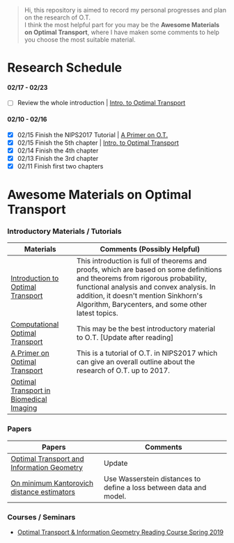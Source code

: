 > Hi, this repository is aimed to record my personal progresses and plan on the research of O.T.\
> I think the most helpful part for you may be the **Awesome Materials on Optimal Transport**, where I have maken some comments to help you choose the most suitable material.

# Research Schedule
#### 02/17 - 02/23
- [ ] Review the whole introduction | [Intro. to Optimal Transport](http://www.math.cmu.edu/~mthorpe/OTNotes)

#### 02/10 - 02/16
- [x] 02/15 Finish the NIPS2017 Tutorial | [A Primer on O.T.](https://nips.cc/Conferences/2017/ScheduleMultitrack?event=8736)
- [x] 02/15 Finish the 5th chapter | [Intro. to Optimal Transport](http://www.math.cmu.edu/~mthorpe/OTNotes)
- [x] 02/14 Finish the 4th chapter
- [x] 02/13 Finish the 3rd chapter
- [X] 02/11 Finish first two chapters

# Awesome Materials on Optimal Transport

### Introductory Materials / Tutorials
| Materials  | Comments (Possibly Helpful) |
|---|---|
| [Introduction to Optimal Transport](http://www.math.cmu.edu/~mthorpe/OTNotes) | This introduction is full of theorems and proofs, which are based on some definitions and theorems from rigorous probability, functional analysis and convex analysis. In addition, it doesn't mention Sinkhorn's Algorithm, Barycenters, and some other latest topics. |
| [Computational Optimal Transport](https://optimaltransport.github.io/)  | This may be the best introductory material to O.T. [Update after reading]  |
| [A Primer on Optimal Transport](https://nips.cc/Conferences/2017/ScheduleMultitrack?event=8736) | This is a tutorial of O.T. in NIPS2017 which can give an overall outline about the research of O.T. up to 2017. |
| [Optimal Transport in Biomedical Imaging](http://imagedatascience.com/transport/tutorials_miccai18.html) ||

### Papers
| Papers  | Comments  |
|---|---|
| [Optimal Transport and Information Geometry](https://arxiv.org/pdf/1906.00030.pdf) | Update |
| [On minimum Kantorovich distance estimators](https://www.sciencedirect.com/science/article/pii/S0167715206000381) | Use Wasserstein distances to define a loss between data and model. |

### Courses / Seminars
- [Optimal Transport & Information Geometry Reading Course Spring 2019](https://dsweber2.github.io/Optimal-Transport-Information-Geometry/)

